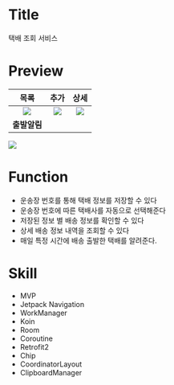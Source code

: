 # Title
택배 조회 서비스

# Preview
목록 | 추가 | 상세
:---: | :---: | :---:
<img src="https://user-images.githubusercontent.com/74343321/135188474-4f7ec6d7-c4ed-40db-8025-f37ed6822833.png"/> | <img src="https://user-images.githubusercontent.com/74343321/135188494-2f9d173b-f30b-433c-a572-e52e7a4a2415.png"/> | <img src="https://user-images.githubusercontent.com/74343321/135188522-b4a8ef36-e6ee-4677-90bb-39fbb93cae3a.png"/>
**출발알림** | |
<img src="https://user-images.githubusercontent.com/74343321/135188565-a5715587-0f0e-4a68-a670-5b2aec208e22.png"/>

# Function
 * 운송장 번호를 통해 택배 정보를 저장할 수 있다
 * 운송장 번호에 따른 택배사를 자동으로 선택해준다
 * 저장된 정보 별 배송 정보를 확인할 수 있다
 * 상세 배송 정보 내역을 조회할 수 있다
 * 매일 특정 시간에 배송 출발한 택배를 알려준다.

# Skill
 * MVP
 * Jetpack Navigation
 * WorkManager
 * Koin
 * Room
 * Coroutine
 * Retrofit2
 * Chip
 * CoordinatorLayout
 * ClipboardManager
